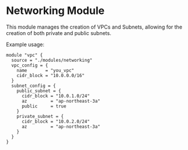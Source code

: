 # Networking Module

This module manages the creation of VPCs and Subnets, allowing for the creation of both private and public subnets.

Example usage:

```hcl
module "vpc" {
  source = "./modules/networking"
  vpc_config = {
    name       = "you_vpc"
    cidr_block = "10.0.0.0/16"
  }
  subnet_config = {
    public_subnet = {
      cidr_block = "10.0.1.0/24"
      az         = "ap-northeast-3a"
      public     = true
    }
    private_subnet = {
      cidr_block = "10.0.2.0/24"
      az         = "ap-northeast-3a"
    }
  }
}
```
